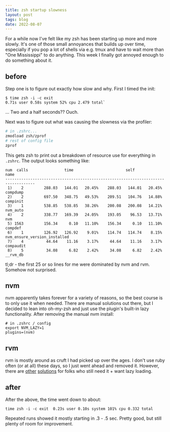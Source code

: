 ```yaml
---
title: zsh startup slowness
layout: post
tags: blog
date: 2022-08-07
---
```


For a while now I've felt like my zsh has been starting up more and more slowly. It's one of those small annoyances that
builds up over time, especially if you pop a lot of shells via e.g. tmux and have to wait more than "One Mississippi" to
do anything.  This week I finally got annoyed enough to do something about it.

## before

Step one is to figure out exactly how slow and why.  First I timed the init:

```
$ time zsh -i -c exit
0.71s user 0.58s system 52% cpu 2.479 total`
```

... Two and a half seconds??  Ouch.

Next was to figure out what was causing the slowness via the profiler:

```sh
# in .zshrc...
zmodload zsh/zprof
# rest of config file
zprof
```

This gets zsh to print out a breakdown of resource use for everything in `.zshrc`.  The output looks something like:

```
num  calls                time                       self            name
-----------------------------------------------------------------------------------
 1)    2         288.03   144.01   20.45%    288.03   144.01   20.45%  compdump
 2)    2         697.50   348.75   49.53%    209.51   104.76   14.88%  compinit
 3)    1         538.85   538.85   38.26%    200.08   200.08   14.21%  nvm_auto
 4)    2         338.77   169.39   24.05%    193.05    96.53   13.71%  nvm
 5) 1563         156.34     0.10   11.10%    156.34     0.10   11.10%  compdef
 6)    1         126.92   126.92    9.01%    114.74   114.74    8.15%  nvm_ensure_version_installed
 7)    4          44.64    11.16    3.17%     44.64    11.16    3.17%  compaudit
 8)    5          34.08     6.82    2.42%     34.08     6.82    2.42%  __rvm_db
```

tl;dr - the first 25 or so lines for me were dominated by nvm and rvm.  Somehow not surprised.

## nvm

nvm apparently takes forever for a variety of reasons, so the best course is to only use it when needed.  There are
manual solutions out there, but I decided to lean into oh-my-zsh and just use the plugin's built-in lazy functionality.
After removing the manual nvm install:

```
# in .zshrc / config
export NVM_LAZY=1
plugins=(nvm)
```

## rvm

rvm is mostly around as cruft I had picked up over the ages.  I don't use ruby often (or at all) these days, so I just
went ahead and removed it.  However, there are [other](https://github.com/FrederickGeek8/zsh-rvm-lazy)
[solutions](https://github.com/gowda/lazy-load.sh) for folks who still need it + want lazy loading.

## after

After the above, the time went down to about:

```
time zsh -i -c exit  0.23s user 0.10s system 101% cpu 0.332 total
```

Repeated runs showed it mostly starting in .3 - .5 sec.  Pretty good, but still plenty of room for improvement.
